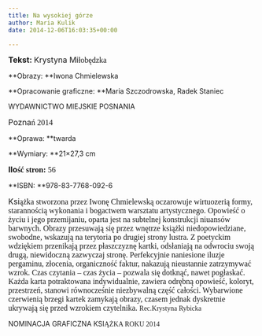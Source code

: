 ```yaml
---
title: Na wysokiej górze
author: Maria Kulik
date: 2014-12-06T16:03:35+00:00

---
```

 

<span style="font-size: medium;"><b>Tekst: </b>Krystyna Mi</span><span style="font-family: Calibri; font-size: medium;"><span style="font-family: Calibri; font-size: medium;"><span lang="P">łobędzka</span></span></span>

**Obrazy: **Iwona Chmielewska

**Opracowanie graficzne: **Maria Szczodrowska, Radek Staniec

WYDAWNICTWO MIEJSKIE POSNANIA

<span style="font-size: medium;">Pozna</span><span style="font-family: Calibri; font-size: medium;"><span style="font-family: Calibri; font-size: medium;"><span lang="P">ń 2014</span></span></span>

**Oprawa: **twarda

**Wymiary: **21&#215;27,3 cm

**<span style="font-size: medium;">Ilo</span><span style="font-family: Calibri; font-size: medium;"><span style="font-family: Calibri; font-size: medium;"><span lang="P">ść stron: </span></span></span>**<span style="font-family: Calibri; font-size: medium;"><span style="font-family: Calibri; font-size: medium;">56</span></span>

**ISBN: **978-83-7768-092-6

<span style="font-size: medium;">Ksi</span><span style="font-family: Calibri; font-size: medium;"><span style="font-family: Calibri; font-size: medium;"><span lang="P">ążka stworzona przez Iwonę Chmielewską oczarowuje wirtuozerią formy, starannością wykonania i bogactwem warsztatu artystycznego. Opowieść o życiu i jego przemijaniu, oparta jest na subtelnej konstrukcji niuansów barwnych. Obrazy przesuwają się przez wnętrze książki niedopowiedziane, swobodne, wskazują na terytoria po drugiej strony lustra. Z poetyckim wdziękiem przenikają przez płaszczyznę kartki, odsłaniają na odwrociu swoją drugą, niewidoczną zazwyczaj stronę. Perfekcyjnie naniesione iluzje pergaminu, złocenia, organiczność faktur, nakazują nieustannie zatrzymywać wzrok. Czas czytania &#8211; czas życia &#8211; pozwala się dotknąć, nawet pogłaskać. Każda karta potraktowana indywidualnie, zawiera odrębną opowieść, koloryt, przestrzeń, stanowi równocześnie niezbywalną część całości. Wybarwione czerwienią brzegi kartek zamykają obrazy, czasem jednak dyskretnie ukrywają się przed wzrokiem czytelnika. </span></span></span><span style="color: #222222; font-family: Calibri;"><span style="color: #222222; font-family: Calibri;">Rec.Krystyna Rybicka</span></span>

<span style="color: #222222;">NOMINACJA GRAFICZNA KSI</span><span style="color: #222222; font-family: Calibri;"><span style="color: #222222; font-family: Calibri;"><span lang="P">ĄŻKA ROKU 2014</span></span></span>

 
